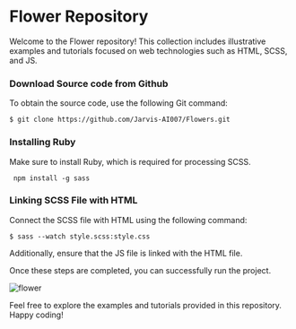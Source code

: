 # Flower Repository

Welcome to the Flower repository! This collection includes illustrative examples and tutorials focused on web technologies such as HTML, SCSS, and JS.

### Download Source code from Github

To obtain the source code, use the following Git command:

```
$ git clone https://github.com/Jarvis-AI007/Flowers.git
```

### Installing Ruby

Make sure to install Ruby, which is required for processing SCSS.

```
 npm install -g sass
```

### Linking SCSS File with HTML

Connect the SCSS file with HTML using the following command:

```
$ sass --watch style.scss:style.css
```

Additionally, ensure that the JS file is linked with the HTML file.

Once these steps are completed, you can successfully run the project.

![flower](https://user-images.githubusercontent.com/63699592/236506187-282f2dc3-cbcb-447c-81f4-63b127233ab9.png)

Feel free to explore the examples and tutorials provided in this repository. Happy coding!
